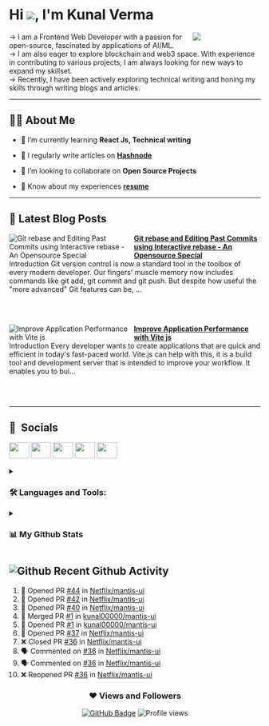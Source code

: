 <h1 align="left"> Hi <img src="https://media.giphy.com/media/hvRJCLFzcasrR4ia7z/giphy.gif" width="4%">, I'm Kunal Verma </h1>

  <img align="right" width="27%" src="https://user-images.githubusercontent.com/92316166/214949771-597329d4-51ac-4afe-af2a-12454d26bc57.png">
-> I am a Frontend Web Developer with a passion for open-source, fascinated by applications of AI/ML. <br/> -> I am also eager to explore blockchain and web3 space. With experience in contributing to various projects, I am always looking for new ways to expand my skillset.<br/> -> Recently, I have been actively exploring technical writing and honing my skills through writing blogs and articles.

----

## 🙋‍♂️ About Me

- 🌱 I’m currently learning **React Js, Technical writing**

- 📝 I regularly write articles on **[Hashnode](https://kunalverma2468.hashnode.dev/)**

- 👯 I’m looking to collaborate on **Open Source Projects**
 
- 📄 Know about my experiences [**resume**](https://drive.google.com/file/d/1u08bkqWbGyleVy6rlN5mzcLpZpuEFlin/view?usp=drivesdk)

----

## 📒 Latest Blog Posts 
<!-- HASHNODE_BLOG:START -->
<p align="left">
<a href="https://kunalverma2468.hashnode.dev/git-rebase-and-editing-past-commits-using-interactive-rebase-an-opensource-special" title="Git rebase and Editing Past Commits using Interactive rebase - An Opensource Special"><img src="https://cdn.hashnode.com/res/hashnode/image/upload/v1680851751515/b90f3376-5cf0-46ea-8f68-bba303714e95.png" alt="Git rebase and Editing Past Commits using Interactive rebase - An Opensource Special" width="250px" align="left" /></a>
<a href="https://kunalverma2468.hashnode.dev/git-rebase-and-editing-past-commits-using-interactive-rebase-an-opensource-special" title="Git rebase and Editing Past Commits using Interactive rebase - An Opensource Special"><strong>Git rebase and Editing Past Commits using Interactive rebase - An Opensource Special</strong></a>
<br/> Introduction
Git version control is now a standard tool in the toolbox of every modern developer. Our fingers' muscle memory now includes commands like git add, git commit and git push. But despite how useful the "more advanced" Git features can be, ... </p> <br/> <br/>
<p align="left">
<a href="https://kunalverma2468.hashnode.dev/improve-application-performance-with-vite-js" title="Improve Application Performance with Vite js"><img src="https://cdn.hashnode.com/res/hashnode/image/upload/v1677600961637/a4025cde-9c35-4e10-8c47-7830328608cf.png" alt="Improve Application Performance with Vite js" width="250px" align="left" /></a>
<a href="https://kunalverma2468.hashnode.dev/improve-application-performance-with-vite-js" title="Improve Application Performance with Vite js"><strong>Improve Application Performance with Vite js</strong></a>
<br/> Introduction
Every developer wants to create applications that are quick and efficient in today's fast-paced world. Vite.js can help with this, it is a build tool and development server that is intended to improve your workflow. It enables you to bui... </p> <br/> <br/>
<!-- HASHNODE_BLOG:END -->

----
## 🔗 &nbsp;**Socials**

<p align="left"> 
<a href="https://kunalverma2468.hashnode.dev" target="_blank" rel="noreferrer"><img src="https://raw.githubusercontent.com/danielcranney/readme-generator/main/public/icons/socials/hashnode.svg" width="40" height="32" /></a>
<a href="https://www.linkedin.com/in/kunalverma2468" target="_blank" rel="noreferrer"><img src="https://raw.githubusercontent.com/danielcranney/readme-generator/main/public/icons/socials/linkedin.svg" width="40" height="32" /></a> 
<a href="https://www.twitter.com/KunalVerma2468" target="_blank" rel="noreferrer"><img src="https://raw.githubusercontent.com/danielcranney/readme-generator/main/public/icons/socials/twitter.svg" width="40" height="32" /></a>
<a href="https://www.github.com/kunal00000" target="_blank" rel="noreferrer"><img src="https://raw.githubusercontent.com/danielcranney/readme-generator/main/public/icons/socials/github.svg" width="40" height="32" /></a> 
<a href="http://www.instagram.com/Kunaahl" target="_blank" rel="noreferrer"><img src="https://raw.githubusercontent.com/danielcranney/readme-generator/main/public/icons/socials/instagram.svg" width="40" height="32" /></a>
</p>



<details>
<summary> 
  
### 🛠 Languages and Tools: 
  
</summary>

<p align="center"> <a href="https://getbootstrap.com" target="_blank" rel="noreferrer"> <img src="https://raw.githubusercontent.com/devicons/devicon/master/icons/bootstrap/bootstrap-plain-wordmark.svg" alt="bootstrap" width="40" height="40"/> </a> <a href="https://www.cprogramming.com/" target="_blank" rel="noreferrer"> <img src="https://raw.githubusercontent.com/devicons/devicon/master/icons/c/c-original.svg" alt="c" width="40" height="40"/> </a> <a href="https://www.w3schools.com/cpp/" target="_blank" rel="noreferrer"> <img src="https://raw.githubusercontent.com/devicons/devicon/master/icons/cplusplus/cplusplus-original.svg" alt="cplusplus" width="40" height="40"/> </a> <a href="https://www.w3schools.com/css/" target="_blank" rel="noreferrer"> <img src="https://raw.githubusercontent.com/devicons/devicon/master/icons/css3/css3-original-wordmark.svg" alt="css3" width="40" height="40"/> </a> <a href="https://expressjs.com" target="_blank" rel="noreferrer"> <img src="https://raw.githubusercontent.com/devicons/devicon/master/icons/express/express-original-wordmark.svg" alt="express" width="40" height="40"/> </a> <a href="https://git-scm.com/" target="_blank" rel="noreferrer"> <img src="https://www.vectorlogo.zone/logos/git-scm/git-scm-icon.svg" alt="git" width="40" height="40"/> </a> <a href="https://www.w3.org/html/" target="_blank" rel="noreferrer"> <img src="https://raw.githubusercontent.com/devicons/devicon/master/icons/html5/html5-original-wordmark.svg" alt="html5" width="40" height="40"/> </a> <a href="https://developer.mozilla.org/en-US/docs/Web/JavaScript" target="_blank" rel="noreferrer"> <img src="https://raw.githubusercontent.com/devicons/devicon/master/icons/javascript/javascript-original.svg" alt="javascript" width="40" height="40"/> </a> <a href="https://www.mongodb.com/" target="_blank" rel="noreferrer"> <img src="https://raw.githubusercontent.com/devicons/devicon/master/icons/mongodb/mongodb-original-wordmark.svg" alt="mongodb" width="40" height="40"/> </a> <a href="https://www.mysql.com/" target="_blank" rel="noreferrer"> <img src="https://raw.githubusercontent.com/devicons/devicon/master/icons/mysql/mysql-original-wordmark.svg" alt="mysql" width="40" height="40"/> </a> <a href="https://nextjs.org/" target="_blank" rel="noreferrer"> <img src="https://cdn.worldvectorlogo.com/logos/nextjs-2.svg" alt="nextjs" width="40" height="40"/> </a> <a href="https://nodejs.org" target="_blank" rel="noreferrer"> <img src="https://raw.githubusercontent.com/devicons/devicon/master/icons/nodejs/nodejs-original-wordmark.svg" alt="nodejs" width="40" height="40"/> </a> <a href="https://postman.com" target="_blank" rel="noreferrer"> <img src="https://www.vectorlogo.zone/logos/getpostman/getpostman-icon.svg" alt="postman" width="40" height="40"/> </a> <a href="https://www.python.org" target="_blank" rel="noreferrer"> <img src="https://raw.githubusercontent.com/devicons/devicon/master/icons/python/python-original.svg" alt="python" width="40" height="40"/> </a> <a href="https://reactjs.org/" target="_blank" rel="noreferrer"> <img src="https://raw.githubusercontent.com/devicons/devicon/master/icons/react/react-original-wordmark.svg" alt="react" width="40" height="40"/> </a> <a href="https://sass-lang.com" target="_blank" rel="noreferrer"> <img src="https://raw.githubusercontent.com/devicons/devicon/master/icons/sass/sass-original.svg" alt="sass" width="40" height="40"/> </a> <a href="https://tailwindcss.com/" target="_blank" rel="noreferrer"> <img src="https://www.vectorlogo.zone/logos/tailwindcss/tailwindcss-icon.svg" alt="tailwind" width="40" height="40"/> </a> </p>
</details> 


 
<details>
<summary>
  
### 📊 My Github Stats 
 
</summary>  
  
<div align="center">
  <p align="center">
    <img align="center" src="https://github-readme-streak-stats.herokuapp.com/?user=kunal00000&" alt="kunal00000" />
  </p>
 
  <br/>
  <img align="center" src="https://github-readme-stats.vercel.app/api?username=kunal00000&show_icons=true&locale=en" alt="kunal00000" />
  <img align="center" src="https://github-readme-stats.vercel.app/api/top-langs?username=kunal00000&show_icons=true&locale=en&layout=compact" alt="kunal00000" />
  <br/>Note:</b> Top languages is only a metric of the languages my public code consists of and doesn't reflect experience or skill level.
</details>

## <img src="https://user-images.githubusercontent.com/78906777/188445101-0e194c65-f4c6-4a3b-b37d-e7a50ac1cfe2.png" height="25" width="25" alt="Github"/> Recent Github Activity

<!--START_SECTION:activity-->
1. 💪 Opened PR [#44](https://github.com/Netflix/mantis-ui/pull/44) in [Netflix/mantis-ui](https://github.com/Netflix/mantis-ui)
2. 💪 Opened PR [#42](https://github.com/Netflix/mantis-ui/pull/42) in [Netflix/mantis-ui](https://github.com/Netflix/mantis-ui)
3. 💪 Opened PR [#40](https://github.com/Netflix/mantis-ui/pull/40) in [Netflix/mantis-ui](https://github.com/Netflix/mantis-ui)
4. 🎉 Merged PR [#1](https://github.com/kunal00000/mantis-ui/pull/1) in [kunal00000/mantis-ui](https://github.com/kunal00000/mantis-ui)
5. 💪 Opened PR [#1](https://github.com/kunal00000/mantis-ui/pull/1) in [kunal00000/mantis-ui](https://github.com/kunal00000/mantis-ui)
6. 💪 Opened PR [#37](https://github.com/Netflix/mantis-ui/pull/37) in [Netflix/mantis-ui](https://github.com/Netflix/mantis-ui)
7. ❌ Closed PR [#36](https://github.com/Netflix/mantis-ui/pull/36) in [Netflix/mantis-ui](https://github.com/Netflix/mantis-ui)
8. 🗣 Commented on [#36](https://github.com/Netflix/mantis-ui/issues/36) in [Netflix/mantis-ui](https://github.com/Netflix/mantis-ui)
9. 🗣 Commented on [#36](https://github.com/Netflix/mantis-ui/issues/36) in [Netflix/mantis-ui](https://github.com/Netflix/mantis-ui)
10. ❌ Reopened PR [#36](https://github.com/Netflix/mantis-ui/pull/36) in [Netflix/mantis-ui](https://github.com/Netflix/mantis-ui)
<!--END_SECTION:activity-->


<div align="center">

### ❤ Views and Followers
  
<a href="https://github.com/kunal00000?tab=followers"><img src="https://img.shields.io/github/followers/kunal00000?label=Followers&style=social" alt="GitHub Badge"></a>   ![Profile views](https://gpvc.arturio.dev/kunal00000)  
</div>
